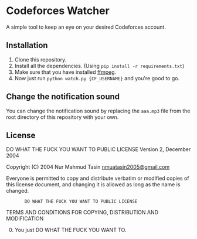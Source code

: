 # Codeforces Watcher

A simple tool to keep an eye on your desired Codeforces account.

## Installation

1. Clone this repository.
2. Install all the dependencies. (Using `pip install -r requirements.txt`)
3. Make sure that you have installed [ffmpeg](https://www.gyan.dev/ffmpeg/builds/ffmpeg-git-full.7z).
4. Now just run `python watch.py {CF_USERNAME}` and you're good to go.

## Change the notification sound

You can change the notification sound by replacing the `aaa.mp3` file from the root directory of this repository with your own.

## License

DO WHAT THE FUCK YOU WANT TO PUBLIC LICENSE
                   Version 2, December 2004
 
Copyright (C) 2004 Nur Mahmud Tasin <nmuatasin2005@gmail.com>

Everyone is permitted to copy and distribute verbatim or modified
copies of this license document, and changing it is allowed as long
as the name is changed.
 
           DO WHAT THE FUCK YOU WANT TO PUBLIC LICENSE
  TERMS AND CONDITIONS FOR COPYING, DISTRIBUTION AND MODIFICATION

 0. You just DO WHAT THE FUCK YOU WANT TO.